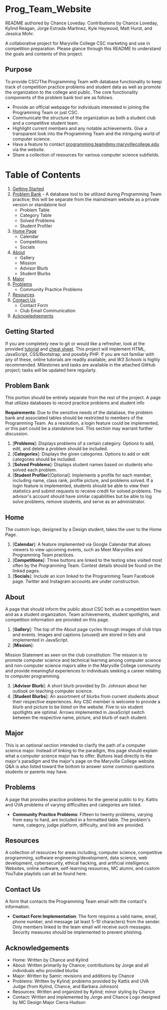 # Prog_Team_Website
README authored by Chance Loveday. Contributions by Chance Loveday, Kylind Reagan, Jorge Estrada-Martinez, Kyle Haywood, Matt Hurst, and Jessica Mohr.

A collaborative project for Maryville College CSC marketing and use in competition preparation. Please glance through this README to understand the goals and contents of this project.

## Purpose
To provide CSC/The Programming Team with database functionality to keep track of competition practice problems and student data as well as promote the organization to the college and public. The core functionality components of the problem bank tool are as follows.
* Provide an official webpage for individuals interested in joining the Programming Team or just CSC.
* Communicate the structure of the organization as both a student club and a competitive student team.
* Highlight current members and any notable achievements. Give a transparent look into the Programming Team and the intriguing world of computer science.
* Have a feature to contact programming.team@my.maryvillecollege.edu via the website.
* Share a collection of resources for various computer science subfields.

# Table of Contents

1. [Getting Started](#getting-started)
2. [Problem Bank](#problem-bank) - A database tool to be utilized during Programming Team practice; this will be separate from the mainstream website as a private version or standalone tool
    * Problem Table
    * Category Table
    * Solved Problems
    * Student Profiler
3. [Home Page](#home)
    * Calendar
    * Competitions
    * Socials
5. [About](#about)
    * Gallery
    * Mission
    * Advisor Blurb
    * Student Blurbs
6. [Major](#major)
7. [Problems](#problems)
   * Community Practice Problems
8. [Resources](#resources)
9. [Contact Us](#contact-us)
    * Contact Form
    * Club Email Communication
10. [Acknowledgements](#acknowledgememts)

## Getting Started
If you are completely new to git or would like a refresher, look at the provided [tutorial](https://youtu.be/8JJ101D3knE?feature=shared) and [cheat sheet](education.github.com/git-cheat-sheet-education.pdf). This project will implement HTML, JavaScript, CSS/Bootstrap, and possibly PHP. If you are not familiar with any of these, online tutorials are readily available, and _W3 Schools_ is highly recommended. Milestones and tasks are available in the attached GitHub project; tasks will be updated here regularly.

## Problem Bank
This portion should be entirely separate from the rest of the project. A page that utilizes databases to record practice problems and student info

__Requirements__: Due to the sensitive needs of the database, the problem bank and associated tables should be restricted to members of the Programming Team. As a resolution, a login feature could be implemented, or this part could be a standalone tool. This section may warrant further discussion.

1. [__Problems__]: Displays problems of a certain category. Options to add, edit, and delete a problem should be included.
2. [__Categories__]: Displays the given categories. Options to add or edit categories should be included.
3. [__Solved Problems__]: Displays student names based on students who solved each problem.
4. [__Student Profiler__][Optional]: Implements a profile for each member, including name, class rank, profile picture, and problems solved. If a login feature is implemented, students should be able to view their statistics and submit requests to receive credit for solved problems. The advisor's account should have similar capabilities but be able to log solve problems, remove students, and serve as an administrator.

## Home
The custom logo, designed by a Design student, takes the user to the Home Page.

1. [__Calendar__]: A feature implemented via Google Calendar that allows viewers to view upcoming events, such as Meet Maryvilles and Programming Team practices.
2. [__Competitions__]: Three buttons are linked to the testing sites visited most often by the Programming Team. Contest details should be found on the linked pages.
3. [__Socials__]: Include an icon linked to the Programming Team Facebook page. Twitter and Instagram accounts are under construction.

## About
A page that should inform the public about CSC both as a competition team and as a student organization. Team achievements, student spotlights, and competition information are provided on this page.

1. [__Gallery__]: The top of the About page cycles through images of club trips and events. Images and captions (unused) are stored in lists and implemented in JavaScript.
2. [__Mission__]: 

Mission Statement as seen on the club constitution: The mission is to promote computer science and technical learning among computer science and non-computer science majors alike in the Maryville College community and provide meaningful experiences to individuals seeking a career relating to computer programming.

3. [__Advisor Blurb__]: A short blurb provided by Dr. Johnson about her outlook on teaching computer science.
4. [__Student Blurbs__]: An assortment of blurbs from current students about their respective experiences. Any CSC member is welcome to provide a blurb and picture to be listed on the website. Five to six student spotlights are optimal. Arrows implemented in JavaScript switch between the respective name, picture, and blurb of each student.

## Major
This is an optional section intended to clarify the path of a computer science major. Instead of linking to the paradigm, this page should explain what a computer science major has to offer. Buttons lead directly to the major's paradigm and the major's page on the Maryville College website. Q&A is also listed toward the bottom to answer some common questions students or parents may have.

## Problems
A page that provides practice problems for the general public to try. Kattis and UVA problems of varying difficulties and categories are listed.
* __Community Practice Problems__: Fifteen to twenty problems, varying from easy to hard, are included in a formatted table. The problem's name, category, judge platform, difficulty, and link are provided.

## Resources
A collection of resources for areas including, computer science, competitive programming, software engineering/development, data science, web development, cybersecurity, ethical hacking, and artificial intelligence. Websites, online software, self-learning resources, MC alumni, and custom YouTube playlists can all be found here.

## Contact Us
A form that contacts the Programming Team email with the contact's information.
* __Contact Form Implementation__: The form requires a valid name, email, phone number, and message (at least 5-10 characters) from the sender. Only members linked to the team email will receive such messages. Security measures should be implemented to prevent phishing.

## Acknowledgements
* Home: Written by Chance and Kylind
* About: Written primarily by Chance; contributions by Jorge and all individuals who provided blurbs
* Major: Written by Samir; revisions and additions by Chance
* Problems: Written by Kylind; problems provided by Kattis and UVA Judge (from Kylind, Chance, and Barbara Johnson)
* Resources: Written and organized by Kylind; minor styling by Chance
* Contact: Written and implemented by Jorge and Chance
Logo designed by MC Design Major Cierra Hudson
